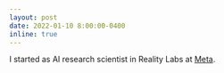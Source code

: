 ```yaml
---
layout: post
date: 2022-01-10 8:00:00-0400
inline: true
---
```


I started as AI research scientist in Reality Labs at [Meta](https://about.facebook.com/meta/).
